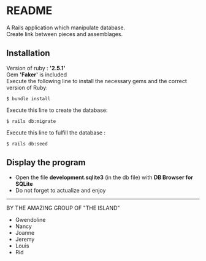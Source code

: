 # README
A Rails application which manipulate database.  
Create link between pieces and assemblages.

## Installation

Version of ruby : **'2.5.1'**  
Gem **'Faker'** is included  
Execute the following line to install the necessary gems and the correct version of Ruby:  
```
$ bundle install
```

Execute this line to create the database:
```
$ rails db:migrate
```


Execute this line to fulfill the database :
```
$ rails db:seed
```

## Display the program

* Open the file **development.sqlite3** (in the db file) with **DB Browser for SQLite**
* Do not forget to actualize and enjoy

--------------------------------------

BY THE AMAZING GROUP OF "THE ISLAND"
* Gwendoline
* Nancy
* Joanne
* Jeremy
* Louis
* Rid